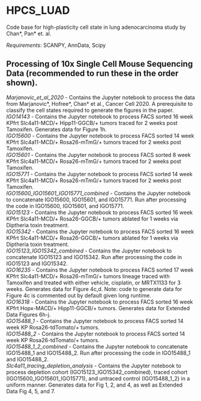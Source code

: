 # HPCS_LUAD
Code base for high-plasticity cell state in lung adenocarcinoma study by Chan*, Pan* et. al. 

_Requirements_: SCANPY, AnnData, Scipy

## Processing of 10x Single Cell Mouse Sequencing Data (recommended to run these in the order shown).

_Marjanovic\_et\_al\_2020_ - Contains the Jupyter notebook to process the data from Marjanovic*, Hofree*, Chan* et al., Cancer Cell 2020. A prerequisite to classify the cell states required to generate the figures in the paper.  
_IGO14143_ - Contains the Jupyter notebook to process FACS sorted 16 week KPfrt Slc4a11-MCD/+ Hipp11-GGCB/+ tumors traced for 2 weeks post Tamoxifen. Generates data for Figure 1h.  
_IGO15600_ - Contains the Jupyter notebook to process FACS sorted 14 week KPfrt Slc4a11-MCD/+ Rosa26-mTmG/+ tumors traced for 2 weeks post Tamoxifen.  
_IGO15601_ - Contains the Jupyter notebook to process FACS sorted 8 week KPfrt Slc4a11-MCD/+ Rosa26-mTmG/+ tumors traced for 2 weeks post Tamoxifen.  
_IGO15771_ - Contains the Jupyter notebook to process FACS sorted 14 week KPfrt Slc4a11-MCD/+ Rosa26-mTmG/+ tumors traced for 2 weeks post Tamoxifen.  
_IGO15600\_IGO15601\_IGO15771\_combined_ - Contains the Jupyter notebook to concatenate IGO15600, IGO15601, and IGO15771. Run after processing the code in IGO15600, IGO15601, and IGO15771.  
_IGO15123_ - Contains the Jupyter notebook to process FACS sorted 16 week KPfrt Slc4a11-MCD/+ Rosa26-GGCB/+ tumors ablated for 1 weeks via Diptheria toxin treatment.  
_IGO15342_ - Contains the Jupyter notebook to process FACS sorted 16 week KPfrt Slc4a11-MCD/+ Rosa26-GGCB/+ tumors ablated for 1 weeks via Diptheria toxin treatment.  
_IGO15123\_IGO15342\_combined_ - Contains the Jupyter notebook to concatenate IGO15123 and IGO15342. Run after processing the code in IGO15123 and IGO15342.  
_IGO16235_ - Contains the Jupyter notebook to process FACS sorted 17 week KPfrt Slc4a11-MCD/+ Rosa26-mTmG/+ tumors lineage traced with Tamoxifen and treated with either vehicle, cisplatin, or MRTX1133 for 3 weeks. Generates data for Figure 4c,d. Note: code to generate data for Figure 4c is commented out by default given long runtime.  
_IGO16318_ - Contains the Jupyter notebook to process FACS sorted 16 week KPfrt Hopx-MACD/+ Hipp11-GGCB/+ tumors. Generates data for Extended Data Figures 6h-j.  
_IGO15488\_1_ - Contains the Jupyter notebook to process FACS sorted 14 week KP Rosa26-tdTomato/+ tumors.  
_IGO15488\_2_ - Contains the Jupyter notebook to process FACS sorted 14 week KP Rosa26-tdTomato/+ tumors.  
_IGO15488\_1\_2\_combined_ - Contains the Jupyter notebook to concatenate IGO15488\_1 and IGO15488\_2. Run after processing the code in IGO15488\_1 and IGO15488\_2.  
_Slc4a11\_tracing\_depletion\_analysis_ - Contains the Jupyter notebook to process depletion cohort (IGO15123\_IGO15342\_combined), traced cohort (IGO15600\_IGO15601\_IGO15771), and untraced control (IGO15488_1_2) in a uniform manner. Generates data for Fig 1, 2, and 4, as well as Extended Data Fig 4, 5, and 7.
